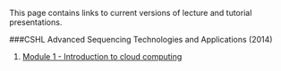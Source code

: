 This page contains links to current versions of lecture and tutorial presentations.

###CSHL Advanced Sequencing Technologies and Applications (2014)

1. [Module 1 - Introduction to cloud computing](https://github.com/griffithlab/rnaseq_tutorial/wiki/LecturesFile/cshl/2014/RNASeq_Module1_AmazonPreTutorial.pdf)
